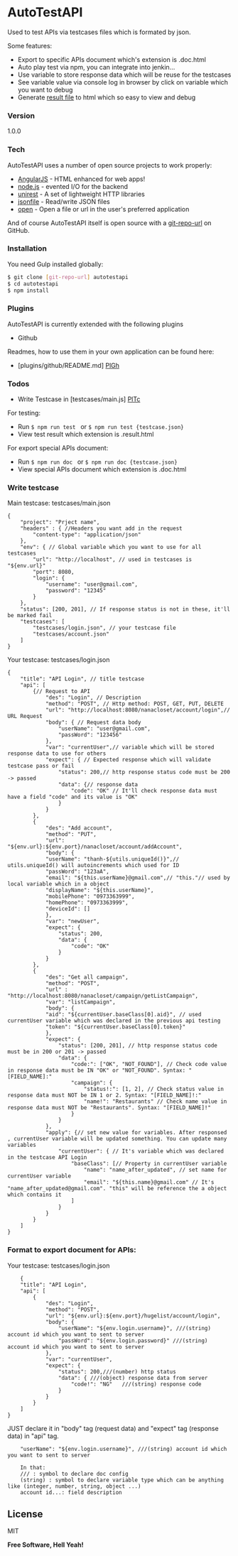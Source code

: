 # AutoTestAPI

Used to test APIs via testcases files which is formated by json. 

Some features:

  - Export to specific APIs document which's extension is .doc.html
  - Auto play test via npm, you can integrate into jenkin...
  - Use variable to store response data which will be reuse for the testcases 
  - See variable value via console log in browser by click on variable which you want to debug
  - Generate [result file] to html which so easy to view and debug

### Version
1.0.0

### Tech

AutoTestAPI uses a number of open source projects to work properly:

* [AngularJS] - HTML enhanced for web apps!
* [node.js] - evented I/O for the backend
* [unirest] - A set of lightweight HTTP libraries
* [jsonfile] - Read/write JSON files 
* [open] - Open a file or url in the user's preferred application

And of course AutoTestAPI itself is open source with a [git-repo-url]
 on GitHub.

### Installation

You need Gulp installed globally:

```sh
$ git clone [git-repo-url] autotestapi
$ cd autotestapi
$ npm install
```

### Plugins

AutoTestAPI is currently extended with the following plugins

* Github

Readmes, how to use them in your own application can be found here:

* [plugins/github/README.md] [PlGh]

### Todos

 - Write Testcase in [testcases/main.js] [PlTc]
 
For testing:
 - Run ``$ npm run test `` or ``$ npm run test {testcase.json} ``
 - View test result which extension is .result.html

For export special APIs document:
 - Run ``$ npm run doc `` or ``$ npm run doc {testcase.json} ``
 - View special APIs document which extension is .doc.html 

### Write testcase
Main testcase: testcases/main.json

```
{
	"project": "Prject name",
	"headers" : { //Headers you want add in the request
		"content-type": "application/json" 
	},
	"env": { // Global variable which you want to use for all testcases
		"url": "http://localhost", // used in testcases is "${env.url}"
		"port": 8080,
		"login": {
			"username": "user@gmail.com",
			"password": "12345"
		}
	},
	"status": [200, 201], // If response status is not in these, it'll be marked fail
	"testcases": [
		"testcases/login.json", // your testcase file
		"testcases/account.json"
	]
}
```

Your testcase: testcases/login.json
```
{
	"title": "API Login", // title testcase
	"api": [
		{// Request to API
			"des": "Login", // Description
			"method": "POST", // Http method: POST, GET, PUT, DELETE
			"url": "http://localhost:8080/nanacloset/account/login",// URL Request
			"body": { // Request data body
			    "userName": "user@gmail.com",
			    "passWord": "123456"
			},
			"var": "currentUser",// variable which will be stored response data to use for others
			"expect": { // Expected response which will validate testcase pass or fail
				"status": 200,// http response status code must be 200 -> passed
				"data": {// response data
					"code": "OK" // It'll check response data must have a field "code" and its value is "OK" 
				}
			}
		},
		{
			"des": "Add account",
			"method": "PUT",
			"url": "${env.url}:${env.port}/nanacloset/account/addAccount",
			"body": {
		    "userName": "thanh-${utils.uniqueId()}",// utils.uniqueId() will autoincrements which used for ID
		    "passWord": "123aA",
		    "email": "${this.userName}@gmail.com",// "this."// used by local variable which in a object
		    "displayName": "${this.userName}",
		    "mobilePhone": "0973363999",
		    "homePhone": "0973363999",
		    "deviceId": []
			},
			"var": "newUser",
			"expect": {
				"status": 200,
				"data": {
					"code": "OK"
				}
			}
		},
		{
			"des": "Get all campaign",
			"method": "POST",
			"url" : "http://localhost:8080/nanacloset/campaign/getListCampaign",
			"var": "listCampaign",
			"body": {
		    "aid": "${currentUser.baseClass[0].aid}", // used currentUser variable which was declared in the previous api testing
		    "token": "${currentUser.baseClass[0].token}"
			},
			"expect": {
				"status": [200, 201], // http response status code must be in 200 or 201 -> passed
				"data": {
					"code:": ["OK", "NOT_FOUND"], // Check code value in response data must be IN "OK" or "NOT_FOUND". Syntax: "[FIELD_NAME]:"
					"campaign": {
						"status!:": [1, 2], // Check status value in response data must NOT be IN 1 or 2. Syntax: "[FIELD_NAME]!:"
						"name!": "Restaurants" // Check name value in response data must NOT be "Restaurants". Syntax: "[FIELD_NAME]!"
					}
				}	
			},
			"apply": {// set new value for variables. After responsed , currentUser variable will be updated something. You can update many variables
				"currentUser": { // It's variable which was declared in the testcase API Login
					"baseClass": [// Property in currentUser variable
						"name": "name_after_updated", // set name for currentUser variable
						"email": "${this.name}@gmail.com" // It's "name_after_updated@gmail.com". "this" will be reference the a object which contains it
					]
				}
			}
		}
	]
}
```

### Format to export document for APIs:

Your testcase: testcases/login.json
```
    {
	"title": "API Login",
	"api": [
		{
			"des": "Login",
			"method": "POST",
			"url": "${env.url}:${env.port}/hugelist/account/login",
			"body": {
		        "userName": "${env.login.username}", ///(string) account id which you want to sent to server        
		        "passWord": "${env.login.password}" ///(string) account id which you want to sent to server        
			},
			"var": "currentUser",
			"expect": {
				"status": 200,///(number) http status
				"data": { ///(object) response data from server
					"code!": "NG"	///(string) response code
				}
			}
		}
	]
}
```

JUST declare it in "body" tag (request data) and "expect" tag (response data) in "api" tag.

```
    "userName": "${env.login.username}", ///(string) account id which you want to sent to server
    
    In that: 
    /// : symbol to declare doc config
    (string) : symbol to declare variable type which can be anything like (integer, number, string, object ...)
    account id...: field description
```


License
----

MIT


**Free Software, Hell Yeah!**

   [result file]: <https://github.com/just4developments/autotestapi/blob/master/What%20seat.result.html>
   [git-repo-url]: <https://github.com/just4developments/autotestapi.git>
   [node.js]: <http://nodejs.org>
   [AngularJS]: <http://angularjs.org>
   [unirest]: <http://unirest.io/nodejs.html>
   [jsonfile]: <https://www.npmjs.com/package/jsonfile>
   [open]: <https://www.npmjs.com/package/open>

   [PlGh]:  <https://github.com/just4developments/autotestapi/blob/master/README.md>
   [PlTc]: <https://github.com/just4developments/autotestapi/blob/master/testcases/main.json>

